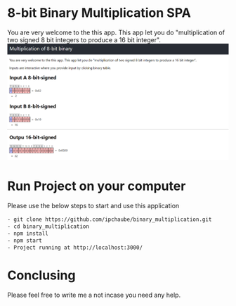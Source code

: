 # 8-bit Binary Multiplication SPA
You are very welcome to the this app. This app let you do "multiplication of two signed 8 bit integers to produce a 16 bit integer".
<img src="https://github.com/ipchaube/binary_multiplication/blob/main/binary_multiplication.png?raw=true" />
# Run Project on your computer

Please use the below steps to start and use this application 
```
- git clone https://github.com/ipchaube/binary_multiplication.git
- cd binary_multiplication
- npm install
- npm start
- Project running at http://localhost:3000/
```

# Conclusing
Please feel free to write me a not incase you need any help.